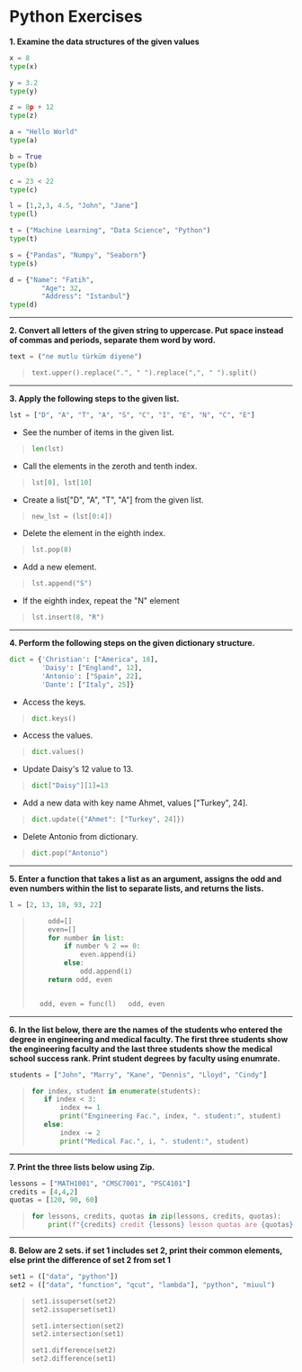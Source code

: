 ﻿# Python Exercises

 **1. Examine the data structures of the given values**
 
 ```python
 x = 8
type(x)

 y = 3.2
type(y)

 z = 8p + 12
type(z)

 a = "Hello World"
type(a)

 b = True
type(b)

 c = 23 < 22
type(c)

 l = [1,2,3, 4.5, "John", "Jane"]
type(l)

 t = ("Machine Learning", "Data Science", "Python")
type(t)

 s = {"Pandas", "Numpy", "Seaborn"}
type(s)

 d = {"Name": "Fatih",
		 "Age": 32,
		 "Address": "Istanbul"}
type(d)
```
___
 **2. Convert all letters of the given string to uppercase. Put space instead of commas and periods, separate them word by word.**

 ```python
text = ("ne mutlu türküm diyene")
```
> ```python 
> text.upper().replace(".", " ").replace(",", " ").split()
> ```
___
**3. Apply the following steps to the given list.**

```python
lst = ["D", "A", "T", "A", "S", "C", "I", "E", "N", "C", "E"]
```

 - See the number of items in the given list.
> ```python
> len(lst)

 - Call the elements in the zeroth and tenth index.
> ```python
> lst[0], lst[10]

 - Create a list["D", "A", "T", "A"] from the given list.
> ```python
> new_lst = (lst[0:4])

 - Delete the element in the eighth index.
> ```python
> lst.pop(8)

 - Add a new element.
> ```python
> lst.append("S")

 - If the eighth index, repeat the "N" element
> ```python
> lst.insert(8, "R")
___
**4. Perform the following steps on the given dictionary structure.**
```python
dict = {'Christian': ["America", 18],
		'Daisy': ["England", 12],
		'Antonio': ["Spain", 22],
		'Dante': ["Italy", 25]}
```

 - Access the keys.
> ```python
> dict.keys()

 - Access the values.
> ```python
> dict.values()

 - Update Daisy's 12 value to 13.
> ```python
> dict["Daisy"][1]=13

 - Add a new data with key name Ahmet, values ​​["Turkey", 24].
> ```python
> dict.update({"Ahmet": ["Turkey", 24]})

 - Delete Antonio from dictionary.

> ```python
> dict.pop("Antonio")
___
**5. Enter a function that takes a list as an argument, assigns the odd and even numbers within the list to separate lists, and returns the lists.**
```python
l = [2, 13, 18, 93, 22]
```
> ```python def func(list):  
>     odd=[]  
>     even=[]  
>     for number in list:  
>         if number % 2 == 0:  
>             even.append(i)  
>         else:  
>             odd.append(i)  
>     return odd, even
> 
> 
>   odd, even = func(l)   odd, even 
>   ```
___
**6. In the list below, there are the names of the students who entered the degree in engineering and medical faculty. The first three students show the engineering faculty and the last three students show the medical school success rank. Print student degrees by faculty using enumrate.**

```python
students = ["John", "Marry", "Kane", "Dennis", "Lloyd", "Cindy"]
```
> ```python
> for index, student in enumerate(students):  
>    if index < 3:  
>        index += 1
>        print("Engineering Fac.", index, ". student:", student)
>    else:  
>        index -= 2  
>        print("Medical Fac.", i, ". student:", student)
> ```
___
**7. Print the three lists below using Zip.**
```python
lessons = ["MATH1001", "CMSC7001", "PSC4101"]
credits = [4,4,2]
quotas = [120, 90, 60]
```
> ```python
> for lessons, credits, quotas in zip(lessons, credits, quotas):
>     print(f"{credits} credit {lessons} lesson quotas are {quotas} person.")
> ```
___
**8. Below are 2 sets. if set 1 includes set 2, print their common elements, else print the difference of set 2 from set 1**

```python
set1 = (["data", "python"])
set2 = (["data", "function", "qcut", "lambda"], "python", "miuul")
```
> ```python
> set1.issuperset(set2)  
> set2.issuperset(set1)  
>
> set1.intersection(set2)  
> set2.intersection(set1)  
>
> set1.difference(set2)  
> set2.difference(set1)
> ```



